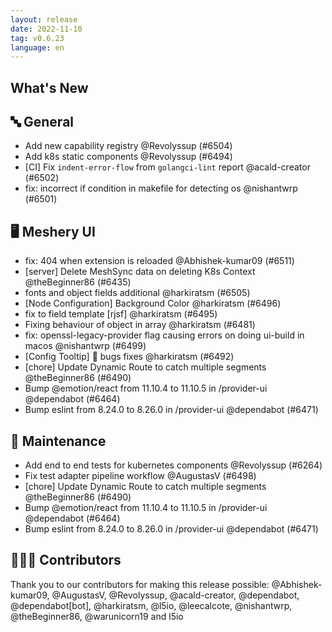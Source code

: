 ```yaml
---
layout: release
date: 2022-11-10
tag: v0.6.23
language: en
---
```


## What's New
## 🔤 General
- Add new capability registry @Revolyssup (#6504)
- Add k8s static components @Revolyssup (#6494)
- [CI] Fix `indent-error-flow` from `golangci-lint` report @acald-creator (#6502)
- fix: incorrect if condition in makefile for detecting os @nishantwrp (#6501)

## 🖥 Meshery UI

- fix: 404 when extension is reloaded @Abhishek-kumar09 (#6511)
- [server] Delete MeshSync data on deleting K8s Context @theBeginner86 (#6435)
- fonts and object fields additional @harkiratsm (#6505)
- [Node Configuration] Background Color @harkiratsm (#6496)
- fix to field template [rjsf] @harkiratsm (#6495)
- Fixing behaviour of object in array @harkiratsm (#6481)
- fix: openssl-legacy-provider flag causing errors on doing ui-build in macos @nishantwrp (#6499)
- [Config Tooltip] 🐛 bugs fixes  @harkiratsm (#6492)
- [chore] Update Dynamic Route to catch multiple segments @theBeginner86 (#6490)
- Bump @emotion/react from 11.10.4 to 11.10.5 in /provider-ui @dependabot (#6464)
- Bump eslint from 8.24.0 to 8.26.0 in /provider-ui @dependabot (#6471)

## 🧰 Maintenance

- Add end to end tests for kubernetes components @Revolyssup (#6264)
- Fix test adapter pipeline workflow @AugustasV (#6498)
- [chore] Update Dynamic Route to catch multiple segments @theBeginner86 (#6490)
- Bump @emotion/react from 11.10.4 to 11.10.5 in /provider-ui @dependabot (#6464)
- Bump eslint from 8.24.0 to 8.26.0 in /provider-ui @dependabot (#6471)

## 👨🏽‍💻 Contributors

Thank you to our contributors for making this release possible:
@Abhishek-kumar09, @AugustasV, @Revolyssup, @acald-creator, @dependabot, @dependabot[bot], @harkiratsm, @l5io, @leecalcote, @nishantwrp, @theBeginner86, @warunicorn19 and l5io
